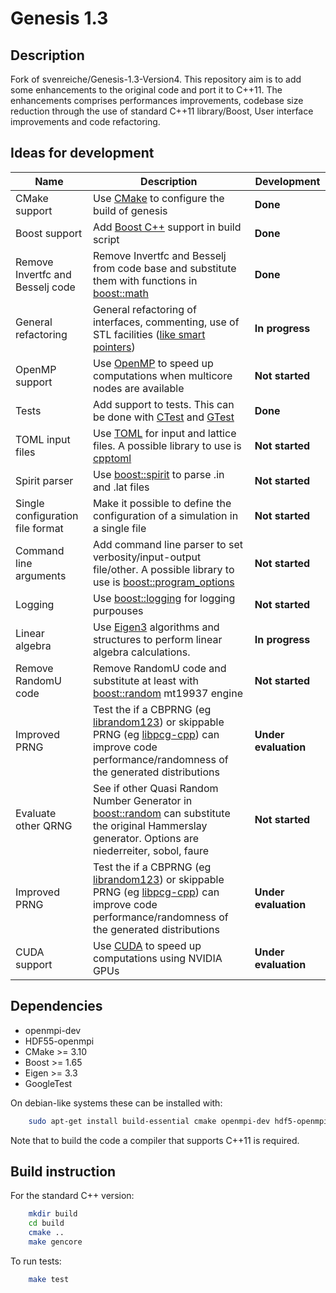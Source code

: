 Genesis 1.3
===========

Description
-----------

Fork of svenreiche/Genesis-1.3-Version4. 
This repository aim is to add some enhancements to the original code and port it to C++11.
The enhancements comprises performances improvements, codebase size reduction through the use of standard C++11 library/Boost, User interface improvements and code refactoring.

Ideas for development
---------------------
| **Name** | **Description** | **Development** |
|----------|-----------------|---------------|
| CMake support | Use [CMake](https://cmake.org/) to configure the build of genesis | **Done** |
| Boost support | Add [Boost C++](https://www.boost.org/) support in build script | **Done** | 
| Remove Invertfc and Besselj code | Remove Invertfc and Besselj from code base and substitute them with functions in [boost::math](https://www.boost.org/doc/libs/1_69_0/libs/math/doc/html/special.html) | **Done** |
| General refactoring | General refactoring of interfaces, commenting, use of STL facilities ([like smart pointers](https://en.cppreference.com/book/intro/smart_pointers)) | **In progress** |
| OpenMP support | Use [OpenMP](https://www.openmp.org/) to speed up computations when multicore nodes are available | **Not started** |
| Tests | Add support to tests. This can be done with [CTest](https://gitlab.kitware.com/cmake/community/wikis/doc/ctest/Testing-With-CTest) and [GTest](https://github.com/google/googletest) | **Done** |
| TOML input files | Use [TOML](https://github.com/toml-lang/toml) for input and lattice files. A possible library to use is [cpptoml](https://github.com/skystrife/cpptoml) | **Not started** |
| Spirit parser | Use [boost::spirit](https://www.boost.org/doc/libs/1_69_0/libs/spirit/doc/html/index.html) to parse .in and .lat files | **Not started** |
| Single configuration file format | Make it possible to define the configuration of a simulation in a single file | **Not started** |
| Command line arguments | Add command line parser to set verbosity/input-output file/other. A possible library to use is [boost::program_options](https://www.boost.org/doc/libs/1_69_0/doc/html/program_options.html) | **Not started** |
| Logging | Use [boost::logging](https://www.boost.org/doc/libs/1_69_0/libs/log/doc/html/index.html) for logging purpouses | **Not started** |
| Linear algebra | Use [Eigen3](http://eigen.tuxfamily.org/index.php?title=Main_Page) algorithms and structures to perform linear algebra calculations. | **In progress** | 
| Remove RandomU code | Remove RandomU code and substitute at least with [boost::random](https://www.boost.org/doc/libs/1_69_0/doc/html/boost_random/reference.html#boost_random.reference.generators) mt19937 engine | **Not started** |
| Improved PRNG | Test the if a CBPRNG (eg [librandom123](http://www.deshawresearch.com/resources_random123.html)) or skippable PRNG (eg [libpcg-cpp](http://www.pcg-random.org/)) can improve code performance/randomness of the generated distributions | **Under evaluation** |
| Evaluate other QRNG | See if other Quasi Random Number Generator in [boost::random](https://www.boost.org/doc/libs/1_69_0/doc/html/boost_random/reference.html#boost_random.reference.concepts.quasi_random_number_generator) can substitute the original Hammerslay generator. Options are niederreiter, sobol, faure| **Not started** |
| Improved PRNG | Test the if a CBPRNG (eg [librandom123](http://www.deshawresearch.com/resources_random123.html)) or skippable PRNG (eg [libpcg-cpp](http://www.pcg-random.org/)) can improve code performance/randomness of the generated distributions | **Under evaluation** |
| CUDA support | Use [CUDA](https://developer.nvidia.com/) to speed up computations using NVIDIA GPUs | **Under evaluation** |

Dependencies
------------

- openmpi-dev
- HDF55-openmpi
- CMake >= 3.10
- Boost >= 1.65
- Eigen >= 3.3
- GoogleTest

On debian-like systems these can be installed with:

```bash
    sudo apt-get install build-essential cmake openmpi-dev hdf5-openmpi-dev libbost-dev-all libgtest-dev libeigen3-dev
```

Note that to build the code a compiler that supports C++11 is required.

Build instruction
-----------------

For the standard C++ version:

```bash
    mkdir build
    cd build
    cmake ..
    make gencore
```

To run tests:

```bash
    make test
```

